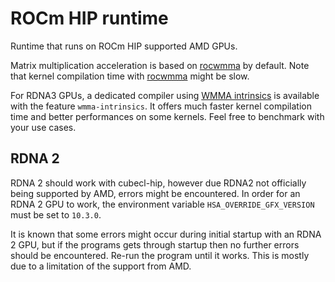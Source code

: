 # ROCm HIP runtime

Runtime that runs on ROCm HIP supported AMD GPUs.

Matrix multiplication acceleration is based on [rocwmma][] by default. Note that kernel compilation time
with [rocwmma][] might be slow.

For RDNA3 GPUs, a dedicated compiler using [WMMA intrinsics][] is available with the feature `wmma-intrinsics`.
It offers much faster kernel compilation time and better performances on some kernels. Feel free to benchmark
with your use cases.

[rocwmma]: https://github.com/ROCm/rocWMMA
[WMMA intrinsics]: https://gpuopen.com/learn/wmma_on_rdna3/

## RDNA 2

RDNA 2 should work with cubecl-hip, however due RDNA2 not officially being supported by AMD, errors might be encountered. In order for an RDNA 2 GPU to work, the environment variable `HSA_OVERRIDE_GFX_VERSION` must be set to `10.3.0`.

It is known that some errors might occur during initial startup with an RDNA 2 GPU, but if the programs gets through startup then no further errors should be encountered. Re-run the program until it works. This is mostly due to a limitation of the support from AMD.
